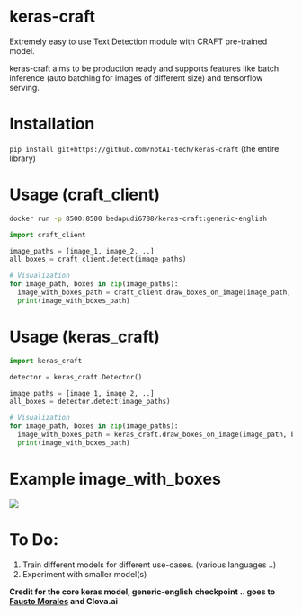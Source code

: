 # keras-craft
Extremely easy to use Text Detection module with CRAFT pre-trained model.

keras-craft aims to be production ready and supports features like batch inference (auto batching for images of different size) and tensorflow serving.

# Installation



```pip install git+https://github.com/notAI-tech/keras-craft``` (the entire library)


# Usage (craft_client)
```bash
docker run -p 8500:8500 bedapudi6788/keras-craft:generic-english
```
```python
import craft_client

image_paths = [image_1, image_2, ..]
all_boxes = craft_client.detect(image_paths)

# Visualization
for image_path, boxes in zip(image_paths):
  image_with_boxes_path = craft_client.draw_boxes_on_image(image_path, boxes)
  print(image_with_boxes_path)
```

# Usage (keras_craft)
```python
import keras_craft

detector = keras_craft.Detector()

image_paths = [image_1, image_2, ..]
all_boxes = detector.detect(image_paths)

# Visualization
for image_path, boxes in zip(image_paths):
  image_with_boxes_path = keras_craft.draw_boxes_on_image(image_path, boxes)
  print(image_with_boxes_path)
```

# Example image_with_boxes

![](https://i.imgur.com/EtGvyCz.png)

# To Do:

1. Train different models for different use-cases. (various languages ..)
2. Experiment with smaller model(s)



**Credit for the core keras model, generic-english checkpoint .. goes to [Fausto Morales](https://github.com/faustomorales/keras-ocr) and Clova.ai**
